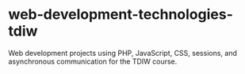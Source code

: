 # web-development-technologies-tdiw
Web development projects using PHP, JavaScript, CSS, sessions, and asynchronous communication for the TDIW course.
